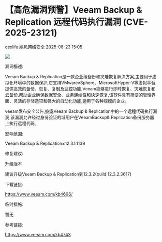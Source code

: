#  【高危漏洞预警】Veeam Backup & Replication 远程代码执行漏洞 (CVE-2025-23121)  
cexlife  飓风网络安全   2025-06-23 15:05  
  
![](https://mmbiz.qpic.cn/mmbiz_png/ibhQpAia4xu03zK67mhr5pHGrspmNFS6ic5ZlbCXlaCSXlamUEutHyUI3yX6FpqKc100YuzUuqpgibNcmTr9z521uA/640?wx_fmt=png&from=appmsg "")  
  
漏洞描述:  
  
Veeam Backup & Replication是一款企业级备份和灾难恢复解决方案,主要用于虚拟化环境中的数据保护,它支持VMwarevSphere、MicrosoftHyper-V等虚拟平台,提供高效的备份、恢复、复制及监控功能,Veeam能够进行即时恢复、灾难恢复和云备份,帮助企业确保数据安全、业务连续性和快速恢复,该软件具有简便的管理界面、灵活的存储选项和强大的自动化功能,适用于各种规模的企业。  
  
veeam发布安全公告,披露Veeam Backup & Replication中的一个远程代码执行漏洞,该漏洞允许经过身份验证的域用户在VeeamBackup& Replication备份服务器上执行远程代码。  
  
影响范围:  
  
Veeam Backup & Replication≤12.3.1.1139  
  
修复建议:  
  
升级版本  
  
建议升级Veeam Backup & Replication到12.3.2(build 12.3.2.3617)  
  
下载链接:  
  
https://www.veeam.com/kb4696/  
  
临时措施:  
  
暂无  
  
参考链接:  
  
https://www.veeam.com/kb4743  
  
